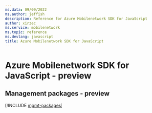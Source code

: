 ```yaml
---
ms.data: 09/09/2022
ms.author: jeffish
description: Reference for Azure Mobilenetwork SDK for JavaScript
author: xirzec
ms.service: mobilenetwork
ms.topic: reference
ms.devlang: javascript
title: Azure Mobilenetwork SDK for JavaScript
---
```

# Azure Mobilenetwork SDK for JavaScript - preview

## Management packages - preview
[!INCLUDE [mgmt-packages](mobilenetwork-mgmt-index.md)]